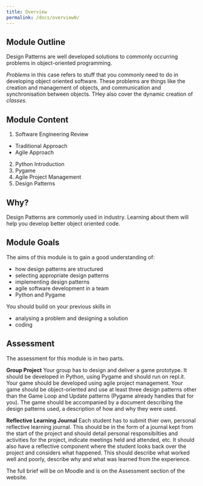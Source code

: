 ```yaml
---
title: Overview
permalink: /docs/overview0/
---
```


## Module Outline

Design Patterns are well developed solutions to commonly occurring problems in object-oriented programming.  

*Problems* in this case refers to stuff that you commonly need to do in developing object oriented software. These 
problems are things like the creation and management of objects, and communication and synchronisation between objects. THey also cover the dynamic creation of *classes*.  

## Module Content

1. Software Engineering Review
  * Traditional Approach
  * Agile Approach
2. Python Introduction
3. Pygame
4. Agile Project Management
5. Design Patterns

## Why?

Design Patterns are commonly used in industry. Learning about them will help you develop better object oriented code.

## Module Goals

The aims of this module is to gain a good understanding of:  
* how design patterns are structured  
* selecting appropriate design patterns  
* implementing design patterns
* agile software development in a team
* Python and Pygame
 
You should build on your previous skills in  
* analysing a problem and designing a solution  
* coding  

## Assessment

The assessment for this module is in two parts. 

**Group Project** Your group has to design and deliver a game prototype. It should be developed in Python, using Pygame and should run on repl.it.  Your game should be developed using agile project management. Your game should be object-oriented and use at least three design patterns other than the Game Loop and Update patterns (Pygame already handles that for you). The game should be accompanied by a document describing the design patterns used, a description of how and why they were used.

**Reflective Learning Journal** Each student has to submit thier own, personal reflective learning journal. This should be in the form of a journal kept from the start of the project and should detail personal responsibilties and activities for the project, indicate meetings held and attended, etc. It should also have a reflective component where the student looks back over the project and considers what happened. This should describe what worked well and poorly, describe why and what was learned from the experience.

The full brief will be on Moodle and is on the Assessment section of the website.
